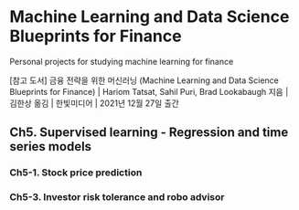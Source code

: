 # Machine Learning and Data Science Blueprints for Finance

Personal projects for studying machine learning for finance

[참고 도서]
금융 전략을 위한 머신러닝 (Machine Learning and Data Science Blueprints for Finance) | Hariom Tatsat, Sahil Puri, Brad Lookabaugh 지음 | 김한상 옮김 | 한빛미디어 | 2021년 12월 27일 출간

## Ch5. Supervised learning - Regression and time series models

### Ch5-1. Stock price prediction


### Ch5-3. Investor risk tolerance and robo advisor

